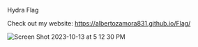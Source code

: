 Hydra Flag

Check out my website: https://albertozamora831.github.io/Flag/

![Screen Shot 2023-10-13 at 5 12 30 PM](https://github.com/AlbertoZamora831/Flag/assets/144746684/508f8ec8-8be9-4b68-9e6b-e1b5d6d295cb)
